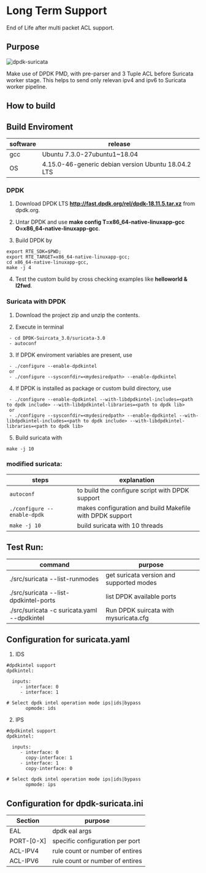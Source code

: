 # Long Term Support

End of Life after multi packet ACL support.

## Purpose

![dpdk-suricata](https://user-images.githubusercontent.com/1296097/62437531-3aef9000-b761-11e9-8c51-803cd9dddcc8.png)

Make use of DPDK PMD, with pre-parser and 3 Tuple ACL before Suricata worker stage. This helps to send only relevan ipv4 and ipv6 to Suricata worker pipeline.

## How to build

## Build Enviroment
| software | release |
| -- | -- |
| gcc | Ubuntu 7.3.0-27ubuntu1~18.04 |
| OS | 4.15.0-46-generic debian version Ubuntu 18.04.2 LTS |

### DPDK

 1. Download DPDK LTS **http://fast.dpdk.org/rel/dpdk-18.11.5.tar.xz** from dpdk.org.

 2. Untar DPDK and use **make config T=x86_64-native-linuxapp-gcc O=x86_64-native-linuxapp-gcc**.

 3. Build DPDK by 
 ```
 export RTE_SDK=$PWD; 
 export RTE_TARGET=x86_64-native-linuxapp-gcc; 
 cd x86_64-native-linuxapp-gcc, 
 make -j 4
 ```

 4. Test the custom build by cross checking examples like **helloworld & l2fwd**.

### Suricata with DPDK

 1. Download the project zip and unzip the contents.

 2. Execute in terminal 
```
 - cd DPDK-Suircata_3.0/suricata-3.0
 - autoconf
```

 3. If DPDK enviroment variables are present, use 
```
 - ./configure --enable-dpdkintel
 or
 - ./configure --sysconfdir=<mydesiredpath> --enable-dpdkintel
``` 

 4. If DPDK is installed as package or custom build directory, use
```
 - ./configure --enable-dpdkintel --with-libdpdkintel-includes=<path to dpdk include> --with-libdpdkintel-libraries=<path to dpdk lib>
 or
 - ./configure --sysconfdir=<mydesiredpath> --enable-dpdkintel --with-libdpdkintel-includes=<path to dpdk include> --with-libdpdkintel-libraries=<path to dpdk lib>
```

 5. Build suricata with
```
make -j 10
```

### modified suricata:

| steps | explanation |
| -----|-----|
| `autoconf` | to build the configure script with DPDK support |
| `./configure --enable-dpdk` | makes configuration and build Makefile with DPDK support |
| `make -j 10` | build suricata with 10 threads |

## Test Run: 

| command | purpose |
| -----|-----|
| ./src/suricata --list-runmodes | get suricata version and supported modes |
| ./src/suricata --list-dpdkintel-ports | list DPDK available ports |
| ./src/suricata -c suricata.yaml --dpdkintel | Run DPDK suircata with mysuricata.cfg|
 

## Configuration for suricata.yaml
 
 1. IDS
 ```
 #dpdkintel support
dpdkintel:

   inputs:
      - interface: 0
      - interface: 1

 # Select dpdk intel operation mode ips|ids|bypass
        opmode: ids
 ```

2. IPS

 ```
 #dpdkintel support
dpdkintel:

   inputs:
      - interface: 0
        copy-interface: 1
      - interface: 1
        copy-interface: 0

 # Select dpdk intel operation mode ips|ids|bypass
        opmode: ips
 ```
 
## Configuration for dpdk-suricata.ini

| Section | purpose |
| -----|-----|
| EAL | dpdk eal args |
| PORT-[0-X] | specific configuration per port  |
| ACL-IPV4 | rule count or number of entires |
| ACL-IPV6 | rule count or number of entires |
